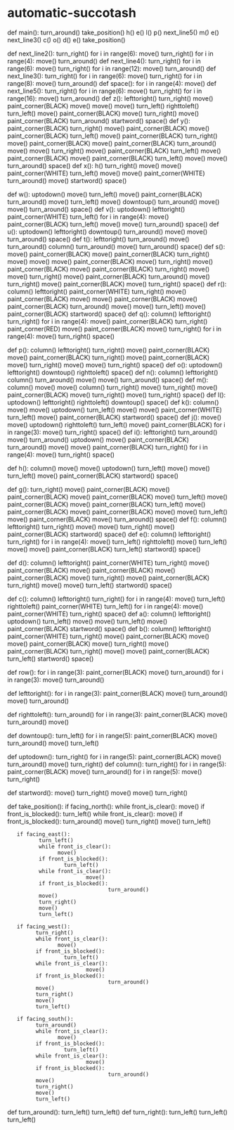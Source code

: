 # automatic-succotash
def main():
       turn_around()
       take_position()
       h()
       e()
       l()
       p()
       next_line5()
       m()
       e()
       next_line3()
       c()
       o()
       d()
       e()
       take_position()

def next_line2():
             turn_right()
             for i in range(6):
                    move()
             turn_right()
             for i in range(4):
                    move()
             turn_around()
def next_line4():
             turn_right()
             for i in range(6):
                    move()
             turn_right()
             for i in range(12):
                    move()
             turn_around()
def next_line3():
             turn_right()
             for i in range(6):
                    move()
             turn_right()
             for i in range(8):
                    move()
             turn_around()
def space():
         for i in range(4):
           move()
def next_line5():
             turn_right()
             for i in range(6):
                    move()
             turn_right()
             for i in range(16):
                    move()
             turn_around()
def z():
       lefttoright()
       turn_right()
       move()
       paint_corner(BLACK)
       move()
       move()
       move()
       turn_left()
       righttoleft()
       turn_left()
       move()
       paint_corner(BLACK)
       move()
       turn_right()
       move()
       paint_corner(BLACK)
       turn_around()
       startword()
       space()
def y():
       paint_corner(BLACK)
       turn_right()
       move()
       paint_corner(BLACK)
       move()
       paint_corner(BLACK)
       turn_left()
       move()
       paint_corner(BLACK)
       turn_right()
       move()
       paint_corner(BLACK)
       move()
       paint_corner(BLACK)
       turn_around()
       move()
       move()
       turn_right()
       move()
       paint_corner(BLACK)
       turn_left()
       move()
       paint_corner(BLACK)
       move()
       paint_corner(BLACK)
       turn_left()
       move()
       move()
       turn_around()
       space()
def x():
       h()
       turn_right()
       move()
       move()
       paint_corner(WHITE)
       turn_left()
       move()
       move()
       paint_corner(WHITE)
       turn_around()
       move()
       startword() 
       space()      

def w():
       uptodown()
       move()
       turn_left()
       move()
       paint_corner(BLACK)
       turn_around()
       move()
       turn_left()
       move()
       downtoup()
       turn_around()
       move()
       move()
       turn_around()
       space()
def v():
       uptodown()
       lefttoright()
       paint_corner(WHITE)
       turn_left()
       for i in range(4):
              move()
              paint_corner(BLACK)
       turn_left()
       move()
       move()
       turn_around()
       space()
def u():
       uptodown()
       lefttoright()
       downtoup()
       turn_around()
       move()
       move()
       turn_around()
       space()
def t():
       lefttoright()
       turn_around()
       move()
       turn_around()
       column()
       turn_around()
       move()
       turn_around()
       space()
def s():
       move()
       paint_corner(BLACK)
       move()
       paint_corner(BLACK)
       turn_right()
       move()
       move()
       move()
       paint_corner(BLACK)
       move()
       turn_right()
       move()
       paint_corner(BLACK)
       move()
       paint_corner(BLACK)
       turn_right()
       move()
       move()
       turn_right()
       move()
       paint_corner(BLACK)
       turn_around()
       move()
       turn_right()
       move()
       paint_corner(BLACK)
       move()
       turn_right()
       space()
def r():
       column()
       lefttoright()
       paint_corner(WHITE)
       turn_right()
       move()
       paint_corner(BLACK)
       move()
       move()
       paint_corner(BLACK)
       move()
       paint_corner(BLACK)
       turn_around()
       move()
       move()
       turn_left()
       move()
       paint_corner(BLACK)
       startword()
       space()
def q():
       column()
       lefttoright()
       turn_right()
       for i in range(4):
          move()
          paint_corner(BLACK)
       turn_right()
       paint_corner(RED)
       move()
       paint_corner(BLACK)
       move()
       turn_right()
       for i in range(4):
              move()
       turn_right()
       space()


def p():
       column()
       lefttoright()
       turn_right()
       move()
       paint_corner(BLACK)
       move()
       paint_corner(BLACK)
       turn_right()
       move()
       paint_corner(BLACK)
       move()
       turn_right()
       move()
       move()
       turn_right()
       space()
def o():
       uptodown()
       lefttoright()
       downtoup()
       righttoleft()
       space()
def n():
       column()
       lefttoright()
       column()
       turn_around()
       move()
       move()
       turn_around()
       space()
def m():
       column()
       move()
       move()
       column()
       turn_right()
       move()
       turn_right()
       move()
       paint_corner(BLACK)
       move()
       turn_right()
       move()
       turn_right()
       space()
def l():
       uptodown()
       lefttoright()
       righttoleft()
       downtoup()
       space()
def k():
       column()
       move()
       move()
       uptodown()
       turn_left()
       move()
       move()
       paint_corner(WHITE)
       turn_left()
       move()
       paint_corner(BLACK)
       startword()
       space()
def j():
       move()
       move()
       uptodown()
       righttoleft()
       turn_left()
       move()
       paint_corner(BLACK)
       for i in range(3):
              move()
       turn_right()
       space()
def i():
       lefttoright()
       turn_around()
       move()
       turn_around()
       uptodown()
       move()
       paint_corner(BLACK)
       turn_around()
       move()
       move()
       paint_corner(BLACK)
       turn_right()
       for i in range(4):
              move()
       turn_right()
       space()

def h():
       column()
       move()
       move()
       uptodown()
       turn_left()
       move()
       move()
       turn_left()
       move()
       paint_corner(BLACK)
       startword()
       space()

def g():
       turn_right()
       move()
       paint_corner(BLACK)
       move()
       paint_corner(BLACK)
       move()
       paint_corner(BLACK)
       move()
       turn_left()
       move()
       paint_corner(BLACK)
       move()
       paint_corner(BLACK)
       turn_left()
       move()
       paint_corner(BLACK)
       move()
       paint_corner(BLACK)
       move()
       move()
       turn_left()
       move()
       paint_corner(BLACK)
       move()
       turn_around()
       space()
def f():
       column()
       lefttoright()
       turn_right()
       move()
       move()
       turn_right()
       move()
       paint_corner(BLACK)
       startword()
       space() 
def e():
       column()
       lefttoright()
       turn_right()
       for i in range(4):
              move()
       turn_left()
       righttoleft()
       move()
       turn_left()
       move()
       move()
       paint_corner(BLACK)
       turn_left()
       startword()
       space()



def d():
       column()
       lefttoright()
       paint_corner(WHITE)
       turn_right()
       move()
       paint_corner(BLACK)
       move()
       paint_corner(BLACK)
       move()
       paint_corner(BLACK)
       move()
       turn_right()
       move()
       paint_corner(BLACK)
       turn_right()
       move()
       move()
       turn_left()
       startword()
       space()
       
def c():
       column()
       lefttoright()
       turn_right()
       for i in range(4):
              move()
       turn_left()
       righttoleft()
       paint_corner(WHITE)
       turn_left()
       for i in range(4):
              move()
       paint_corner(WHITE)
       turn_right()
       space()
def a():
       column()
       lefttoright()
       uptodown()
       turn_left()
       move()
       move()
       turn_left()
       move()
       paint_corner(BLACK)
       startword()
       space()
def b():
       column()
       lefttoright()
       paint_corner(WHITE)
       turn_right()
       move()
       paint_corner(BLACK)
       move()
       move()
       paint_corner(BLACK)
       move()
       turn_right()
       move()
       paint_corner(BLACK)
       turn_right()
       move()
       move()
       paint_corner(BLACK)
       turn_left()
       startword()
       space()


def row():
       for i in range(3):
          paint_corner(BLACK)
          move()
       turn_around()
       for i in range(3):
           move()
       turn_around()

def lefttoright():
       for i in range(3):
          paint_corner(BLACK)
          move()
       turn_around()
       move()
       turn_around()

def righttoleft():
       turn_around()
       for i in range(3):
           paint_corner(BLACK)
           move()
       turn_around()
       move()

def downtoup():
       turn_left()
       for i in range(5):
          paint_corner(BLACK)
          move()
       turn_around()
       move()
       turn_left()

def uptodown():
       turn_right()
       for i in range(5):
          paint_corner(BLACK)
          move()
       turn_around()
       move()
       turn_right()
def column():
       turn_right()
       for i in range(5):
          paint_corner(BLACK)
          move()
       turn_around()
       for i in range(5):
           move()
       turn_right()



def startword():
       move()
       turn_right()
       move()
       move()
       turn_right()

def take_position():
       if facing_north():
              while front_is_clear():
                    move()
              if front_is_blocked():
                      turn_left()
              while front_is_clear():
                             move()
              if front_is_blocked():
                                    turn_around()
              move()
              turn_right()
              move()
              turn_left()

       if facing_east():
              turn_left()
              while front_is_clear():
                    move()
              if front_is_blocked():
                      turn_left()
              while front_is_clear():
                             move()
              if front_is_blocked():
                                    turn_around()
              move()
              turn_right()
              move()
              turn_left()

       if facing_west():
             turn_right()
             while front_is_clear():
                    move()
             if front_is_blocked():
                      turn_left()
             while front_is_clear():
                             move()
             if front_is_blocked():
                                    turn_around()
             move()
             turn_right()
             move()
             turn_left()

       if facing_south():
             turn_around()
             while front_is_clear():
                    move()
             if front_is_blocked():
                      turn_left()
             while front_is_clear():
                             move()
             if front_is_blocked():
                                    turn_around()
             move()
             turn_right()
             move()
             turn_left()


def turn_around():
    turn_left()
    turn_left()
def turn_right():
       turn_left()
       turn_left()
       turn_left()  


